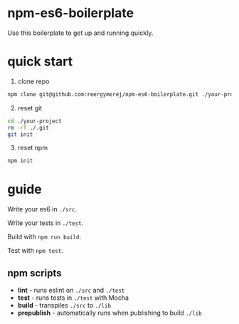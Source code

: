 # npm-es6-boilerplate

Use this boilerplate to get up and running quickly.

# quick start

1. clone repo
  ```sh
  npm clone git@github.com:reergymerej/npm-es6-boilerplate.git ./your-project
  ```
2. reset git
  ```sh
  cd ./your-project
  rm -rf ./.git
  git init
  ```
3. reset npm
  ```sh
  npm init
  ```

# guide

Write your es6 in `./src`.

Write your tests in `./test`.

Build with `npm run build`.

Test with `npm test`.


## npm scripts

* **lint** - runs eslint on `./src` and `./test`
* **test** - runs tests in `./test` with Mocha
* **build** - transpiles `./src` to `./lib`
* **prepublish** - automatically runs when publishing to build `./lib`

